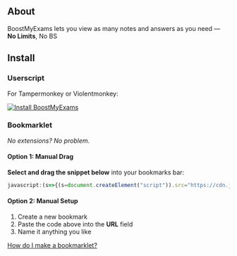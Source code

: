 ## About
BoostMyExams lets you view as many notes and answers as you need — **No Limits**, No BS

## Install
### Userscript
For Tampermonkey or Violentmonkey:

[![Install BoostMyExams](https://img.shields.io/badge/Install%20BoostMyExams-Userscript-000000?style=for-the-badge&logo=tampermonkey&logoColor=white)](https://github.com/jos3ph1205/notolib/raw/refs/heads/main/lib/study/savemyexams/boostmyexams/boostmyexams.user.js)

### Bookmarklet
*No extensions? No problem.*

#### Option 1: Manual Drag
**Select and drag the snippet below** into your bookmarks bar:

```javascript
javascript:(s=>{(s=document.createElement("script")).src="https://cdn.jsdelivr.net/gh/jos3ph1205/minipass@main/lib/study/savemyexams/boostmyexams/boostmyexams.js?"+Date.now(),document.body.appendChild(s)})();
```

#### Option 2: Manual Setup
1. Create a new bookmark
2. Paste the code above into the **URL** field
3. Name it anything you like

[How do I make a bookmarklet?](../../../../guides/Creating%20a%20Bookmarklet.md)